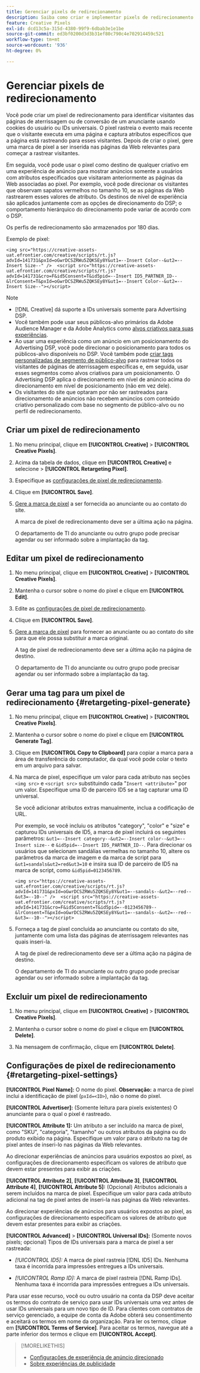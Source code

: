 ```yaml
---
title: Gerenciar pixels de redirecionamento
description: Saiba como criar e implementar pixels de redirecionamento para usar como destinos para experiências de anúncio.
feature: Creative Pixels
exl-id: dcd13c5a-315d-4380-99f9-6dbab3e1e1be
source-git-commit: ed3bf0200d3d3b31ef80c790c4e702914459c521
workflow-type: tm+mt
source-wordcount: '936'
ht-degree: 0%

---
```


# Gerenciar pixels de redirecionamento

<!-- Note to self: These aren't segments -- we don't create a pool of users. -->

Você pode criar um pixel de redirecionamento para identificar visitantes das páginas de aterrissagem ou de conversão de um anunciante usando cookies do usuário ou IDs universais. O pixel rastreia o evento mais recente que o visitante executa em uma página e captura atributos específicos que a página está rastreando para esses visitantes. Depois de criar o pixel, gere uma marca de pixel a ser inserida nas páginas da Web relevantes para começar a rastrear visitantes.<!-- Note to self: surfer id=cookie or universal ID -->

Em seguida, você pode usar o pixel como destino de qualquer criativo em uma experiência de anúncio para mostrar anúncios somente a usuários com atributos especificados que visitaram anteriormente as páginas da Web associadas ao pixel. Por exemplo, você pode direcionar os visitantes que observam sapatos vermelhos no tamanho 10, se as páginas da Web rastrearem esses valores de atributo.<!-- better example? Make sure they match attribute examples below --> Os destinos de nível de experiência são aplicados juntamente com as opções de direcionamento do DSP; o comportamento hierárquico do direcionamento pode variar de acordo com o DSP.

Os perfis de redirecionamento são armazenados por 180 dias.

Exemplo de pixel:

```
<img src="https://creative-assets-uat.efrontier.com/creative/scripts/rt.js?advId=141731&pxId=oGwrDCSZRWu5ZQKSEy8Y&ut1=--Insert Color--&ut2=--Insert Size--" />  <script src="https://creative-assets-uat.efrontier.com/creative/scripts/rt.js?advId=141731&cro=F&id5Consent=T&id5pid=--Insert ID5_PARTNER_ID--&lrConsent=T&pxId=oGwrDCSZRWu5ZQKSEy8Y&ut1=--Insert Color--&ut2=--Insert Size--"></script>
```

>[!NOTE]
>
> * [!DNL Creative] dá suporte a IDs universais somente para Advertising DSP.
>* Você também pode usar seus públicos-alvo primários da Adobe Audience Manager e da Adobe Analytics como [alvos criativos para suas experiências](/help/creative/experiences/experience-settings-targeting.md).
>* Ao usar uma experiência como um anúncio em um posicionamento do Advertising DSP, você pode direcionar o posicionamento para todos os públicos-alvo disponíveis no DSP. Você também pode [criar tags personalizadas de segmento de público-alvo](/help/dsp/audiences/custom-segment-create.md) para rastrear todos os visitantes de páginas de aterrissagem específicas e, em seguida, usar esses segmentos como alvos criativos para um posicionamento. O Advertising DSP aplica o direcionamento em nível de anúncio acima do direcionamento em nível de posicionamento (não em vez dele).
>* Os visitantes do site que optaram por não ser rastreados para direcionamento de anúncios não recebem anúncios com conteúdo criativo personalizado com base no segmento de público-alvo ou no perfil de redirecionamento.

## Criar um pixel de redirecionamento

1. No menu principal, clique em **[!UICONTROL Creative]** > **[!UICONTROL Creative Pixels]**.

1. Acima da tabela de dados, clique em **[!UICONTROL Creative]** e selecione > **[!UICONTROL Retargeting Pixel]**.

1. Especifique as [configurações de pixel de redirecionamento](#retargeting-pixel-settings).

1. Clique em **[!UICONTROL Save]**.

1. [Gere a marca de pixel](#retargeting-pixel-generate) a ser fornecida ao anunciante ou ao contato do site.

   A marca de pixel de redirecionamento deve ser a última ação na página.<!-- verify here and below -->

   O departamento de TI do anunciante ou outro grupo pode precisar agendar ou ser informado sobre a implantação da tag.

## Editar um pixel de redirecionamento

1. No menu principal, clique em **[!UICONTROL Creative]** > **[!UICONTROL Creative Pixels]**.

1. Mantenha o cursor sobre o nome do pixel e clique em **[!UICONTROL Edit]**.

1. Edite as [configurações de pixel de redirecionamento](#retargeting-pixel-settings).

1. Clique em **[!UICONTROL Save]**.

1. [Gere a marca de pixel](#retargeting-pixel-generate) para fornecer ao anunciante ou ao contato do site para que ele possa substituir a marca original.

   A tag de pixel de redirecionamento deve ser a última ação na página de destino.

   O departamento de TI do anunciante ou outro grupo pode precisar agendar ou ser informado sobre a implantação da tag.

## Gerar uma tag para um pixel de redirecionamento {#retargeting-pixel-generate}

1. No menu principal, clique em **[!UICONTROL Creative]** > **[!UICONTROL Creative Pixels]**.

1. Mantenha o cursor sobre o nome do pixel e clique em **[!UICONTROL Generate Tag]**.

1. Clique em **[!UICONTROL Copy to Clipboard]** para copiar a marca para a área de transferência do computador, da qual você pode colar o texto em um arquivo para salvar.

1. Na marca de pixel, especifique um valor para cada atributo nas seções `<img src>` e `<script src>` substituindo cada &quot;`Insert <attribute>`&quot; por um valor. Especifique uma ID de parceiro ID5 se a tag capturar uma ID universal.

   Se você adicionar atributos extras manualmente, inclua a codificação de URL.

   Por exemplo, se você incluiu os atributos &quot;category&quot;, &quot;color&quot; e &quot;size&quot; e capturou IDs universais de ID5, a marca de pixel incluirá os seguintes parâmetros: `&ut1=--Insert category--&ut2=--Insert color--&ut3=--Insert size--` e `&id5pid=--Insert ID5_PARTNER_ID--`. Para direcionar os usuários que selecionam sandálias vermelhas no tamanho 10, altere os parâmetros da marca de imagem e da marca de script para `&ut1=sandals&ut2=red&ut3=10` e insira sua ID de parceiro de ID5 na marca de script, como `&id5pid=0123456789`.

   `<img src="https://creative-assets-uat.efrontier.com/creative/scripts/rt.js?advId=141731&pxId=oGwrDCSZRWu5ZQKSEy8Y&ut1=--sandals--&ut2=--red--&ut3=--10--" />  <script src="https://creative-assets-uat.efrontier.com/creative/scripts/rt.js?advId=141731&cro=F&id5Consent=T&id5pid=--0123456789--&lrConsent=T&pxId=oGwrDCSZRWu5ZQKSEy8Y&ut1=--sandals--&ut2=--red--&ut3=--10--"></script>`

1. Forneça a tag de pixel concluída ao anunciante ou contato do site, juntamente com uma lista das páginas de aterrissagem relevantes nas quais inseri-la.

   A tag de pixel de redirecionamento deve ser a última ação na página de destino.

   O departamento de TI do anunciante ou outro grupo pode precisar agendar ou ser informado sobre a implantação da tag.

## Excluir um pixel de redirecionamento

1. No menu principal, clique em **[!UICONTROL Creative]** > **[!UICONTROL Creative Pixels]**.

1. Mantenha o cursor sobre o nome do pixel e clique em **[!UICONTROL Delete]**.

1. Na mensagem de confirmação, clique em **[!UICONTROL Delete]**.

## Configurações de pixel de redirecionamento {#retargeting-pixel-settings}

**[!UICONTROL Pixel Name]:** O nome do pixel. **Observação:** a marca de pixel inclui a identificação de pixel (`pxId=<ID>`), não o nome do pixel.

**[!UICONTROL Advertiser]:** (Somente leitura para pixels existentes) O anunciante para o qual o pixel é rastreado.

**[!UICONTROL Attribute 1]:** Um atributo a ser incluído na marca de pixel, como &quot;SKU&quot;, &quot;categoria&quot;, &quot;tamanho&quot; ou outros atributos da página ou do produto exibido na página. Especifique um valor para o atributo na tag de pixel antes de inseri-lo nas páginas da Web relevantes.

Ao direcionar experiências de anúncios para usuários expostos ao pixel, as configurações de direcionamento especificam os valores de atributo que devem estar presentes para exibir as criações.

**[!UICONTROL Attribute 2]**, **[!UICONTROL Attribute 3]**, **[!UICONTROL Attribute 4]**, **[!UICONTROL Attribute 5]:** (Opcional) Atributos adicionais a serem incluídos na marca de pixel. Especifique um valor para cada atributo adicional na tag de pixel antes de inseri-la nas páginas da Web relevantes.

Ao direcionar experiências de anúncios para usuários expostos ao pixel, as configurações de direcionamento especificam os valores de atributo que devem estar presentes para exibir as criações.

**[!UICONTROL Advanced]** > **[!UICONTROL Universal IDs]:** (Somente novos pixels; opcional) Tipos de IDs universais para a marca de pixel a ser rastreada:

* *[!UICONTROL ID5]:* A marca de pixel rastreia [!DNL ID5] IDs. Nenhuma taxa é incorrida para impressões entregues a IDs universais.

* *[!UICONTROL Ramp ID]:* A marca de pixel rastreia [!DNL Ramp IDs]. Nenhuma taxa é incorrida para impressões entregues a IDs universais.

Para usar esse recurso, você ou outro usuário na conta da DSP deve aceitar os termos do contrato de serviço para usar IDs universais uma vez antes de usar IDs universais para um novo tipo de ID. Para clientes com contratos de serviço gerenciado, a equipe de conta da Adobe obterá seu consentimento e aceitará os termos em nome da organização. Para ler os termos, clique em **[!UICONTROL Terms of Service]**. Para aceitar os termos, navegue até a parte inferior dos termos e clique em **[!UICONTROL Accept]**.

>[!MORELIKETHIS]
>
>* [Configurações de experiência de anúncio direcionado](/help/creative/experiences/experience-settings-targeting.md)
>* [Sobre experiências de publicidade](/help/creative/experiences/experience-about.md)
